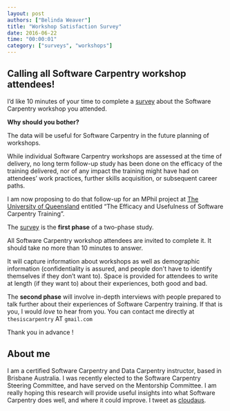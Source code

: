 ```yaml
---
layout: post
authors: ["Belinda Weaver"]
title: "Workshop Satisfaction Survey"
date: 2016-06-22
time: "00:00:01"
category: ["surveys", "workshops"]
---
```

## Calling all Software Carpentry workshop attendees! 

I’d like 10 minutes of your time to complete a 
[survey](https://survey.its.uq.edu.au/Checkbox/Software-Carpentry-Trainee-Survey.aspx)
about the Software Carpentry workshop you attended.

**Why should you bother?**

The data will be useful for Software Carpentry in the future planning of workshops.

While individual Software Carpentry workshops are assessed at the time of delivery, 
no long term follow-up study has been done on the efficacy of the training delivered, 
nor of any impact the training might have had on attendees’ work practices, 
further skills acquisition, or subsequent career paths. 

I am now proposing to do that follow-up for an MPhil project at 
[The University of Queensland](http://www.uq.edu.au/) entitled “The Efficacy and Usefulness of Software Carpentry Training”. 

The [survey](https://survey.its.uq.edu.au/Checkbox/Software-Carpentry-Trainee-Survey.aspx) is the **first phase** of a two-phase study. 

All Software Carpentry workshop attendees are invited to complete it. 
It should take no more than 10 minutes to answer. 

It will capture information about workshops as well as demographic information 
(confidentiality is assured, and people don't have to identify themselves 
if they don’t want to). Space is provided for attendees to write at 
length (if they want to) about their experiences, both good and bad.

The **second phase** will involve in-depth interviews with people prepared 
to talk further about their experiences of Software Carpentry training. 
If that is you, I would *love* to hear from you. 
You can contact me directly at `thesiscarpentry` AT `gmail.com`

Thank you in advance !

## About me

I am a certified Software Carpentry and Data Carpentry instructor, based in Brisbane Australia. 
I was recently elected to the Software Carpentry Steering Committee, and have served on the Mentorship Committee. 
I am really hoping this research will provide useful insights into what 
Software Carpentry does well, and where it could improve. 
I tweet as [cloudaus](https://twitter.com/cloudaus).
